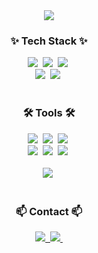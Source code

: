 <!--Header-->
<div align="center">
  <img src="https://capsule-render.vercel.app/api?type=venom&color=auto&height=300&section=header&text=SEONYOUNG&fontSize=80" />
</div>

<!--내용 부분-->
<h3 align="center">✨ Tech Stack ✨</h3>
<div align="center">
  <img src="https://img.shields.io/badge/react-20232a.svg?style=for-the-badge&logo=react&logoColor=61DAFB" />&nbsp
  <img src="https://img.shields.io/badge/javascript-F7DF1E.svg?style=for-the-badge&logo=javascript&logoColor=20232a" />&nbsp
  <img src="https://img.shields.io/badge/html5-E34F26.svg?style=for-the-badge&logo=html5&logoColor=white" />&nbsp
</div>

<div align="center">
<!--   <img src="https://img.shields.io/badge/styled--components-DB7093?style=for-the-badge&logo=styled-components&logoColor=ffd35b" />&nbsp -->
<!--   <img src="https://img.shields.io/badge/tailwindcss-1daabb.svg?style=for-the-badge&logo=tailwind-css&logoColor=white" />&nbsp -->
  <img src="https://img.shields.io/badge/css3-1572B6.svg?style=for-the-badge&logo=css3&logoColor=white" />&nbsp
  <img src="https://img.shields.io/badge/bootstrap-7952B3.svg?style=for-the-badge&logo=bootstrap&logoColor=white" />&nbsp
</div>

<br>

<!-- <div align="center"> -->
<!--   <img src="https://img.shields.io/badge/typescript-007ACC.svg?style=for-the-badge&logo=typescript&logoColor=white" />&nbsp
  <img src="https://img.shields.io/badge/next.js-3578E5?style=for-the-badge&logo=Next.js&logoColor=white" />&nbsp
  <img src="https://img.shields.io/badge/React%20Query-FF4154?style=for-the-badge&logo=react%20query&logoColor=white" />&nbsp -->
<!-- </div> -->

<h3 align="center">🛠 Tools 🛠</h3>
<div align="center">
  <img src="https://img.shields.io/badge/git-F05033.svg?style=for-the-badge&logo=git&logoColor=white" />&nbsp
  <img src="https://img.shields.io/badge/github-181717.svg?style=for-the-badge&logo=github&logoColor=white" />&nbsp
  <img src="https://img.shields.io/badge/Notion-F3F3F3.svg?style=for-the-badge&logo=notion&logoColor=black" />&nbsp
</div>

<div align="center">
  <img src="https://img.shields.io/badge/adobe%20photoshop-08253c.svg?style=for-the-badge&logo=adobe%20photoshop&logoColor=fff" />&nbsp
  <img src="https://img.shields.io/badge/adobe%20illustrator-310104.svg?style=for-the-badge&logo=adobe%20photoshop&logoColor=fff" />&nbsp
  <img src="https://img.shields.io/badge/figma-24CB71.svg?style=for-the-badge&logo=figma&logoColor=white" />&nbsp
</div>

<br>

<div align="center">
  <img src="https://img.shields.io/badge/VSCode-23A9F2.svg?style=for-the-badge&logo=vscode&logoColor=22ABF3" />&nbsp
<!--   <img src="https://img.shields.io/badge/Colab-2C2C32.svg?style=for-the-badge&logo=googlecolab&logoColor=F9AB00" />&nbsp -->
</div>

<br>

<h3 align="center">📫 Contact 📫</h3>
<div align="center">
  <a href="[https://velog.io/@oka1313](https://seon-xero.tistory.com/)">
    <img src="https://img.shields.io/badge/Tstory-1EBC8F?style=for-the-badge&logo=Tstory&logoColor=white" />&nbsp
  </a>
  <a href="mailto:seon.xero@gmail.com">
    <img
      src="https://img.shields.io/badge/seon.xero@gmail.com-D14836?style=for-the-badge&logo=gmail&logoColor=white"/>&nbsp
  </a>
</div>
